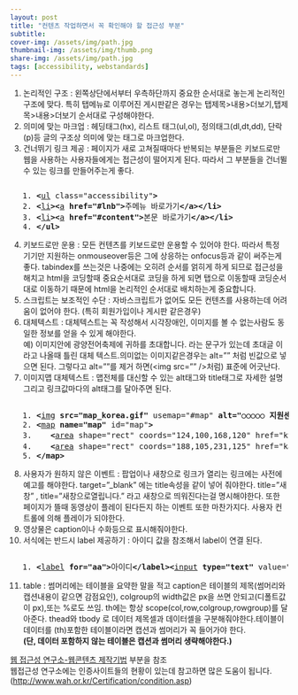 ```yaml
---
layout: post
title: "컨텐츠 작업하면서 꼭 확인해야 할 접근성 부분"
subtitle: 
cover-img: /assets/img/path.jpg
thumbnail-img: /assets/img/thumb.png
share-img: /assets/img/path.jpg
tags: [accessibility, webstandards]
---
```


<div>
    <ol>
    <li>논리적인 구조 : 왼쪽상단에서부터 우측하단까지 중요한 순서대로 놓는게 논리적인 구조에 맞다. 특히 탭메뉴로 이루어진 게시판같은 경우는 탭제목&gt;내용&gt;더보기,탭제목&gt;내용&gt;더보기 순서대로 구성해야한다.</li>
    <li>의미에 맞는 마크업 : 헤딩태그(hx), 리스트 태그(ul,ol), 정의태그(dl,dt,dd), 단락(p)등 글의 구조상 의미에 맞는 태그로 마크업한다.</li>
    <li>건너뛰기 링크 제공 : 페이지가 새로 고쳐질때마다 반복되는 부분들은 키보드로만 웹을 사용하는 사용자들에게는 접근성이 떨어지게 된다. 따라서 그 부분들을 건너뛸 수 있는 링크를 만들어주는게 좋다.<span id="more-79"></span>
    <pre class="html cH_kip"><ol><li class="odd"><span><b class="group">&lt;</b><a href="http://tranbot.net/html5/grouping-content.html#the-ul-element" class="group">ul</a> class="accessibility"<b class="group">&gt;</b></span></li><li class="even"><span><b class="group">&lt;</b><a href="http://tranbot.net/html5/grouping-content.html#the-li-element" class="group">li</a><b class="group">&gt;</b><b class="interactive">&lt;</b><a href="http://tranbot.net/html5/text-level-semantics.html#the-a-element" class="interactive">a</a> <b class="interactive">href="#lnb"</b><b class="interactive">&gt;</b>주메뉴 바로가기<b class="interactive">&lt;/a</b><b class="interactive">&gt;</b><b class="group">&lt;/li</b><b class="group">&gt;</b></span></li><li class="odd"><span><b class="group">&lt;</b><a href="http://tranbot.net/html5/grouping-content.html#the-li-element" class="group">li</a><b class="group">&gt;</b><b class="interactive">&lt;</b><a href="http://tranbot.net/html5/text-level-semantics.html#the-a-element" class="interactive">a</a> <b class="interactive">href="#content"</b><b class="interactive">&gt;</b>본문 바로가기<b class="interactive">&lt;/a</b><b class="interactive">&gt;</b><b class="group">&lt;/li</b><b class="group">&gt;</b></span></li><li class="even"><span><b class="group">&lt;/ul</b><b class="group">&gt;</b></span></li></ol></pre>
    </li>
    <li>키보드로만 운용 : 모든 컨텐츠를 키보드로만 운용할 수 있어야 한다. 따라서 특정 기기만 지원하는 onmouseover등은 그에 상응하는 onfocus등과 같이 써주는게 좋다.  tabindex를 쓰는것은 나중에는 오히려 순서를 얽히게 하게 되므로 접근성을 해치고 html을 코딩할때 중요순서대로 코딩을 하게 되면 탭으로 이동할때 코딩순서 대로 이동하기 때문에 html을 논리적인 순서대로 배치하는게 중요합니다.</li>
    <li>스크립트는 보조적인 수단 : 자바스크립트가 없어도 모든 컨텐츠를 사용하는데 어려움이 없어야 한다. (특히 회원가입이나 게시판 같은경우)</li>
    <li>대체텍스트 : 대체텍스트는 꼭 작성해서 시각장애인, 이미지를 볼 수 없는사람도 동일한 정보를 얻을 수 있게 해야한다.<br>
        예) 이미지안에 광양전어축제에 귀하를 초대합니다. 라는 문구가 있는데 초대글 이라고 나올때 틀린 대체 텍스트.의미없는 이미지같은경우는 alt=”” 처럼 빈값으로 넣으면 된다. 그렇다고 alt=””를 제거 하면(&lt;img src=”” /&gt;처럼) 표준에 어긋난다.</li>
    <li>이미지맵 대체텍스트 : 맵전체를 대신할 수 있는 alt태그와 title태그로 자세한 설명 그리고 링크값마다의 alt태그를 달아주면 된다.
    <pre class="html cH_kip"><ol><li class="odd"><span><b class="embed">&lt;</b><a href="http://tranbot.net/html5/embedded-content-1.html#the-img-element" class="embed">img</a> <b class="embed">src="map_korea.gif"</b> usemap="#map" <b class="embed">alt="○○○○○ 지원센터"</b> title="원하는 지역을 선택하시면, 해당지역내의 서비스센터와 자세한 위치를 보실 수 있습니다." /<b class="embed">&gt;</b></span></li><li class="even"><span><b class="text">&lt;</b><a href="http://tranbot.net/html5/the-map-element.html#the-map-element" class="text">map</a> <b class="text">name="map"</b> id="map"<b class="text">&gt;</b></span></li><li class="odd"><span>   <b class="interactive">&lt;</b><a href="http://tranbot.net/html5/the-map-element.html#the-area-element" class="interactive">area</a> shape="rect" coords="124,100,168,120" href="kyungji.htm" alt="경기도" onclick="ViewMap('window','kyungji.htm','432','430')" /<b class="interactive">&gt;</b></span></li><li class="even"><span>   <b class="interactive">&lt;</b><a href="http://tranbot.net/html5/the-map-element.html#the-area-element" class="interactive">area</a> shape="rect" coords="188,105,231,125" href="kangwon.htm" alt="강원도" onclick="ViewMap('window','kangwon.htm','432','430')" /<b class="interactive">&gt;</b></span></li><li class="odd fifth"><span><b class="text">&lt;/map</b><b class="text">&gt;</b></span></li></ol></pre>
    </li>
    <li>사용자가 원하지 않은 이벤트 : 팝업이나 새창으로 링크가 열리는 링크에는 사전에 예고를 해야한다. target=”_blank” 에는 title속성을 같이 넣어 줘야한다. title=”새창” , title=”새창으로열립니다.” 라고 새창으로 띄워진다는걸 명시해야한다. 또한 페이지가 뜰때 동영상이 플레이 된다든지 하는 이벤트 또한 마찬가지다. 사용자 컨트롤에 의해 플레이가 되야한다. </li>
    <li>영상물은 caption이나 수화등으로 표시해줘야한다.</li>
    <li>서식에는 반드시 label 제공하기 : 아이디 값을 참조해서 label이 연결 된다.
    <pre class="html cH_kip"><ol><li class="odd"><span><b class="interactive">&lt;</b><a href="http://tranbot.net/html5/forms.html#the-label-element" class="interactive">label</a> <b class="interactive">for="aa"</b><b class="interactive">&gt;</b>아이디<b class="interactive">&lt;/label</b><b class="interactive">&gt;</b><b class="interactive">&lt;</b><a href="http://tranbot.net/html5/the-input-element.html#the-input-element" class="interactive">input</a> <b class="interactive">type="text"</b> value="" id="aa" /<b class="interactive">&gt;</b></span></li></ol></pre>
    </li>
    <li>table : 썸머리에는 테이블을 요약한 말을 적고 caption은 테이블의 제목(썸머리와 캡션내용이 같으면 감점요인), colgroup의 width값은 px을 쓰면 안되고(디폴트값이 px),또는 %로도 쓰임. th에는 항상 scope(col,row,colgroup,rowgroup)를 달아준다. thead와 tbody 로 데이터 제목셀과 데이터셀을 구분해줘야한다.테이블이 데이터를 (th)포함한 테이블이라면 캡션과 썸머리가 꼭 들어가야 한다. <br> <strong class="impt">(단, 데이터 포함하지 않는 테이블은 캡션과 썸머리 생략해야한다.)</strong></li>
    </ol>
    <p><a href="https://www.wah.or.kr:444/Participation/technique.asp" title="새창" target="_blank" rel="noopener noreferrer">웹 접근성 연구소-웹콘텐츠 제작기법</a> 부분을 참조<br>웹접근성 연구소에는 인증사이트들의 현황이 있는데 참고하면 많은 도움이 됩니다.<br> (<a href="http://www.wah.or.kr/Certification/condition.asp">http://www.wah.or.kr/Certification/condition.asp</a>)</p>
</div>